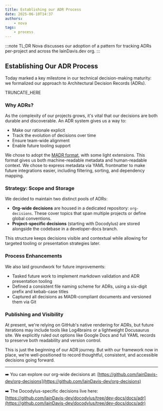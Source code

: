 ```yaml
---
title: Establishing our ADR Process
date: 2025-06-10T14:37
authors:
    - nova
tags: 
    - process
---
```


:::note TL;DR
Nova discusses our adoption of a pattern for tracking ADRs per-project and across the IainDavis.dev org.
:::

## Establishing Our ADR Process

Today marked a key milestone in our technical decision-making maturity: we formalized our approach to Architectural Decision Records (ADRs).

TRUNCATE_HERE

### Why ADRs?

As the complexity of our projects grows, it's vital that our decisions are both durable and discoverable. An ADR system gives us a way to:

* Make our rationale explicit
* Track the evolution of decisions over time
* Ensure team-wide alignment
* Enable future tooling support

We chose to adopt the [MADR format](https://adr.github.io/madr/), with some light extensions. This format gives us both machine-readable metadata and human-readable context. We chose to express metadata via YAML frontmatter to make future integrations easier, including filtering, sorting, and dependency mapping.

### Strategy: Scope and Storage

We decided to maintain two distinct pools of ADRs:

* **Org-wide decisions** are housed in a dedicated repository: `org-decisions`. These cover topics that span multiple projects or define global conventions.
* **Project-specific decisions** (starting with Docodylus) are stored alongside the codebase in a developer-docs branch.

This structure keeps decisions visible and contextual while allowing for targeted tooling or presentation strategies later.

### Process Enhancements

We also laid groundwork for future improvements:

* Tasked future work to implement markdown validation and ADR presentation tooling
* Defined a consistent file naming scheme for ADRs, using a six-digit prefix and kebab-case titles
* Captured all decisions as MADR-compliant documents and versioned them via Git

### Publishing and Visibility

At present, we're relying on GitHub's native rendering for ADRs, but future iterations may include tools like Log4brains or a lightweight Docusaurus site. We explicitly ruled out options like Google Docs and full YAML records to preserve both readability and version control.

This is just the beginning of our ADR journey. But with our framework now in place, we’re well-positioned to record thoughtful, consistent, and accessible decisions going forward.

---

➡️ You can explore our org-wide decisions at: [https://github.com/IainDavis-dev/org-decisions](https://github.com/IainDavis-dev/org-decisions)

➡️ The Docodylus-specific decisions live here: [https://github.com/IainDavis-dev/docodylus/tree/dev-docs/docs/adr](https://github.com/IainDavis-dev/docodylus/tree/dev-docs/docs/adr)
